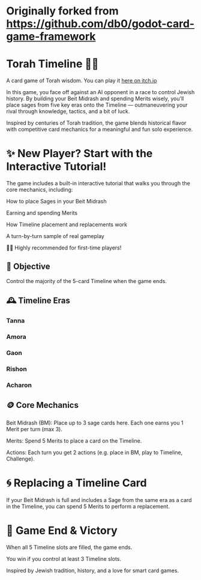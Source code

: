 # Originally forked from https://github.com/db0/godot-card-game-framework

# Torah Timeline 🕍📜
A card game of Torah wisdom. You can play it [here on itch.io](https://korben12.itch.io/torah-timeline)

In this game, you face off against an AI opponent in a race to control Jewish history. By building your Beit Midrash and spending Merits wisely, you’ll place sages from five key eras onto the Timeline — outmaneuvering your rival through knowledge, tactics, and a bit of luck.

Inspired by centuries of Torah tradition, the game blends historical flavor with competitive card mechanics for a meaningful and fun solo experience.

# ✨ New Player? Start with the Interactive Tutorial!
The game includes a built-in interactive tutorial that walks you through the core mechanics, including:

How to place Sages in your Beit Midrash

Earning and spending Merits

How Timeline placement and replacements work

A turn-by-turn sample of real gameplay

🧑‍🏫 Highly recommended for first-time players!

## 🎯 Objective
Control the majority of the 5-card Timeline when the game ends.

## 🕰️ Timeline Eras
### Tanna

### Amora

### Gaon

### Rishon

### Acharon

## 🪙 Core Mechanics
Beit Midrash (BM): Place up to 3 sage cards here. Each one earns you 1 Merit per turn (max 3).

Merits: Spend 5 Merits to place a card on the Timeline.

Actions: Each turn you get 2 actions (e.g. place in BM, play to Timeline, Challenge).

# 🌀 Replacing a Timeline Card
If your Beit Midrash is full and includes a Sage from the same era as a card in the Timeline, you can spend 5 Merits to perform a replacement.

# 🏁 Game End & Victory
When all 5 Timeline slots are filled, the game ends.

You win if you control at least 3 Timeline slots.

Inspired by Jewish tradition, history, and a love for smart card games.

